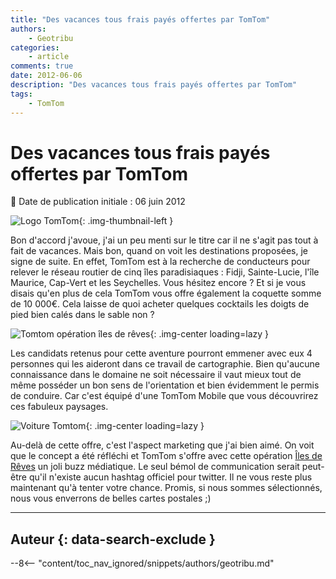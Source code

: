 ```yaml
---
title: "Des vacances tous frais payés offertes par TomTom"
authors:
    - Geotribu
categories:
    - article
comments: true
date: 2012-06-06
description: "Des vacances tous frais payés offertes par TomTom"
tags:
    - TomTom
---
```


# Des vacances tous frais payés offertes par TomTom

:calendar: Date de publication initiale : 06 juin 2012

![Logo TomTom](https://cdn.geotribu.fr/img/logos-icones/entreprises_association/tomtom.webp "TomTom"){: .img-thumbnail-left }

Bon d'accord j'avoue, j'ai un peu menti sur le titre car il ne s'agit pas tout à fait de vacances. Mais bon, quand on voit les destinations proposées, je signe de suite. En effet, TomTom est à la recherche de conducteurs pour relever le réseau routier de cinq îles paradisiaques : Fidji, Sainte-Lucie, l'île Maurice, Cap-Vert et les Seychelles. Vous hésitez encore ? Et si je vous disais qu'en plus de cela TomTom vous offre également la coquette somme de 10 000€. Cela laisse de quoi acheter quelques cocktails les doigts de pied bien calés dans le sable non ?

![Tomtom opération îles de rêves](https://cdn.geotribu.fr/img/articles-blog-rdp/capture-ecran/tomtom_iles_de_reve.webp){: .img-center loading=lazy }

Les candidats retenus pour cette aventure pourront emmener avec eux 4 personnes qui les aideront dans ce travail de cartographie. Bien qu'aucune connaissance dans le domaine ne soit nécessaire il vaut mieux tout de même posséder un bon sens de l'orientation et bien évidemment le permis de conduire. Car c'est équipé d'une TomTom Mobile que vous découvrirez ces fabuleux paysages.

![Voiture Tomtom](https://cdn.geotribu.fr/img/articles-blog-rdp/capture-ecran/tomtom_voiture.webp){: .img-center loading=lazy }

Au-delà de cette offre, c'est l'aspect marketing que j'ai bien aimé. On voit que le concept a été réfléchi et TomTom s'offre avec cette opération [Îles de Rêves](http://map-paradise.tomtom.com/fr_fr/) un joli buzz médiatique. Le seul bémol de communication serait peut-être qu'il n'existe aucun hashtag officiel pour twitter. Il ne vous reste plus maintenant qu'à tenter votre chance. Promis, si nous sommes sélectionnés, nous vous enverrons de belles cartes postales ;)

----

## Auteur {: data-search-exclude }

--8<-- "content/toc_nav_ignored/snippets/authors/geotribu.md"
